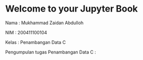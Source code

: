 # Welcome to your Jupyter Book
Nama    : Mukhammad Zaidan Abdulloh

NIM     : 200411100104

Kelas   : Penambangan Data C



Pengumpulan tugas Penambangan Data C :


```{tableofcontents}
```

